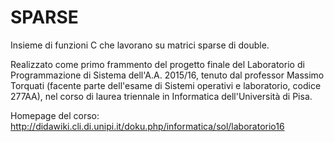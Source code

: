 # SPARSE
Insieme di funzioni C che lavorano su matrici sparse di double.

Realizzato come primo frammento del progetto finale del Laboratorio di Programmazione di Sistema dell'A.A. 2015/16, tenuto dal professor Massimo Torquati (facente parte dell'esame di Sistemi operativi e laboratorio, codice 277AA), nel corso di laurea triennale in Informatica dell'Università di Pisa.

Homepage del corso: http://didawiki.cli.di.unipi.it/doku.php/informatica/sol/laboratorio16
